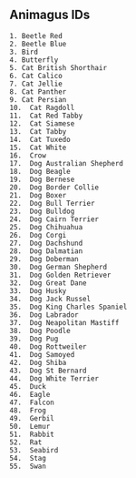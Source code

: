 ## Animagus IDs
	1. Beetle Red
	2. Beetle Blue
	3. Bird
	4. Butterfly
	5. Cat British Shorthair
	6. Cat Calico
	7. Cat Jellie
	8. Cat Panther
	9. Cat Persian
	10.  Cat Ragdoll
	11.  Cat Red Tabby
	12.  Cat Siamese
	13.  Cat Tabby
	14.  Cat Tuxedo
	15.  Cat White
	16.  Crow
	17.  Dog Australian Shepherd
	18.  Dog Beagle
	19.  Dog Bernese
	20.  Dog Border Collie
	21.  Dog Boxer
	22.  Dog Bull Terrier
	23.  Dog Bulldog
	24.  Dog Cairn Terrier
	25.  Dog Chihuahua
	26.  Dog Corgi
	27.  Dog Dachshund
	28.  Dog Dalmatian
	29.  Dog Doberman
	30.  Dog German Shepherd
	31.  Dog Golden Retriever
	32.  Dog Great Dane
	33.  Dog Husky
	34.  Dog Jack Russel
	35.  Dog King Charles Spaniel
	36.  Dog Labrador
	37.  Dog Neapolitan Mastiff
	38.  Dog Poodle
	39.  Dog Pug
	40.  Dog Rottweiler
	41.  Dog Samoyed
	42.  Dog Shiba
	43.  Dog St Bernard
	44.  Dog White Terrier
	45.  Duck
	46.  Eagle
	47.  Falcon
	48.  Frog
	49.  Gerbil
	50.  Lemur
	51.  Rabbit
	52.  Rat
	53.  Seabird
	54.  Stag
	55.  Swan